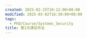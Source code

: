 ```yaml
---
created: 2025-02-25T10:12:00+08:00
modified: 2025-03-02T16:30:09+08:00
tags:
  - PhD/Course/Systems_Security
title: 第1次课后作业
---
```

